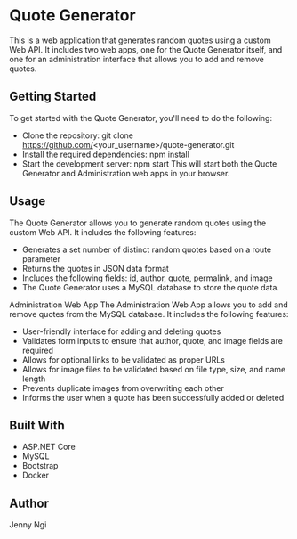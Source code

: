 # Quote Generator
This is a web application that generates random quotes using a custom Web API. It includes two web apps, one for the Quote Generator itself, and one for an administration interface that allows you to add and remove quotes.

## Getting Started
To get started with the Quote Generator, you'll need to do the following:
- Clone the repository: git clone https://github.com/<your_username>/quote-generator.git
- Install the required dependencies: npm install
- Start the development server: npm start
This will start both the Quote Generator and Administration web apps in your browser.

## Usage
The Quote Generator allows you to generate random quotes using the custom Web API. It includes the following features:

- Generates a set number of distinct random quotes based on a route parameter
- Returns the quotes in JSON data format
- Includes the following fields: id, author, quote, permalink, and image
- The Quote Generator uses a MySQL database to store the quote data.

Administration Web App
The Administration Web App allows you to add and remove quotes from the MySQL database. It includes the following features:
- User-friendly interface for adding and deleting quotes
- Validates form inputs to ensure that author, quote, and image fields are required
- Allows for optional links to be validated as proper URLs
- Allows for image files to be validated based on file type, size, and name length
- Prevents duplicate images from overwriting each other
- Informs the user when a quote has been successfully added or deleted

## Built With
- ASP.NET Core
- MySQL
- Bootstrap
- Docker

## Author
Jenny Ngi

